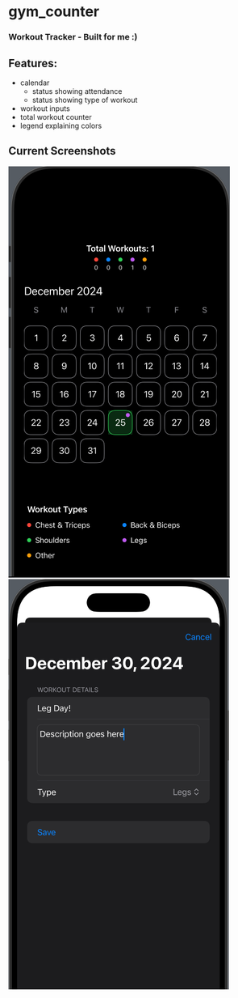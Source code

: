 # gym_counter

### Workout Tracker - Built for me :)

## Features:
- calendar
    - status showing attendance
    - status showing type of workout
- workout inputs
- total workout counter
- legend explaining colors

## Current Screenshots

![Main Page](assets/main.png)
![Logger](assets/logger.png)
